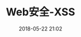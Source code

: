 ---
layout: post
title:  "Web安全-XSS"
date:   2018-05-22 21:02
categories: 前端
permalink: /archivers/csspre
---
